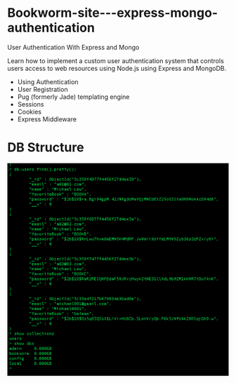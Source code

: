 # Bookworm-site---express-mongo-authentication
User Authentication With Express and Mongo






Learn how to implement a custom user authentication system that controls users access to web resources using Node.js using Express and MongoDB. 
- Using Authentication
- User Registration
- Pug (formerly Jade) templating engine
- Sessions
- Cookies
- Express Middleware


# DB Structure
<img src="https://raw.githubusercontent.com/nullmicgo/Bookworm-site---express-mongo-authentication/master/db_preview.png" data-canonical-src="https://raw.githubusercontent.com/nullmicgo/Bookworm-site---express-mongo-authentication/master/db_preview.png"  />
